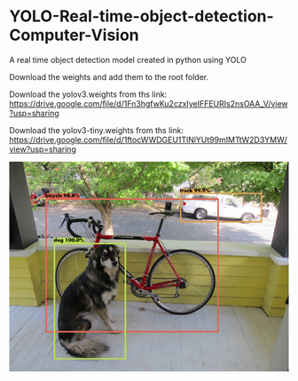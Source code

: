 # YOLO-Real-time-object-detection-Computer-Vision
A real time object detection model created in python using YOLO 

Download the weights and add them to the root folder.

Download the yolov3.weights from ths link: 
https://drive.google.com/file/d/1Fn3hgfwKu2czxIyeIFFEURIs2nsOAA_V/view?usp=sharing

Download the yolov3-tiny.weights from ths link: 
https://drive.google.com/file/d/1ftocWWDGEU1TlNlYUt99mIMTtW2D3YMW/view?usp=sharing


![Screenshot](output.png)
